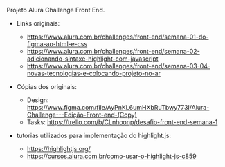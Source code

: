 Projeto Alura Challenge Front End.

* Links originais: 
  * https://www.alura.com.br/challenges/front-end/semana-01-do-figma-ao-html-e-css
  * https://www.alura.com.br/challenges/front-end/semana-02-adicionando-sintaxe-highlight-com-javascript
  * https://www.alura.com.br/challenges/front-end/semana-03-04-novas-tecnologias-e-colocando-projeto-no-ar

* Cópias dos originais:
  * Design: https://www.figma.com/file/AyPnKL6umHXbRuTbwy773I/Alura-Challenge---Edição-Front-end-(Copy)
  * Tasks: https://trello.com/b/CLnhoonp/desafio-front-end-semana-1


* tutorias utilizados para implementação do highlight.js:
  * https://highlightjs.org/
  * https://cursos.alura.com.br/como-usar-o-highlight-js-c859